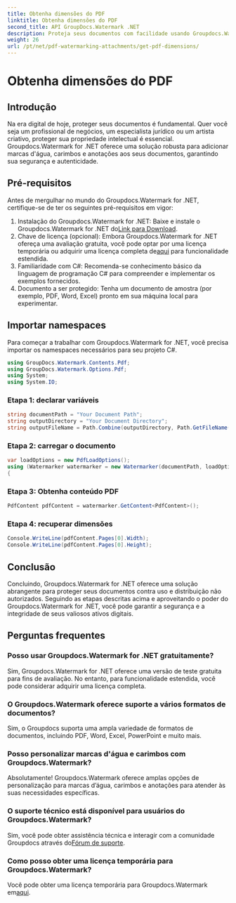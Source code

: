 ```yaml
---
title: Obtenha dimensões do PDF
linktitle: Obtenha dimensões do PDF
second_title: API GroupDocs.Watermark .NET
description: Proteja seus documentos com facilidade usando Groupdocs.Watermark for .NET. Adicione marcas d'água, carimbos e anotações sem esforço.
weight: 26
url: /pt/net/pdf-watermarking-attachments/get-pdf-dimensions/
---
```


# Obtenha dimensões do PDF

## Introdução
Na era digital de hoje, proteger seus documentos é fundamental. Quer você seja um profissional de negócios, um especialista jurídico ou um artista criativo, proteger sua propriedade intelectual é essencial. Groupdocs.Watermark for .NET oferece uma solução robusta para adicionar marcas d'água, carimbos e anotações aos seus documentos, garantindo sua segurança e autenticidade.
## Pré-requisitos
Antes de mergulhar no mundo do Groupdocs.Watermark for .NET, certifique-se de ter os seguintes pré-requisitos em vigor:
1.  Instalação do Groupdocs.Watermark for .NET: Baixe e instale o Groupdocs.Watermark for .NET do[Link para Download](https://releases.groupdocs.com/Watermark/net/).
2.  Chave de licença (opcional): Embora Groupdocs.Watermark for .NET ofereça uma avaliação gratuita, você pode optar por uma licença temporária ou adquirir uma licença completa de[aqui](https://purchase.groupdocs.com/buy) para funcionalidade estendida.
3. Familiaridade com C#: Recomenda-se conhecimento básico da linguagem de programação C# para compreender e implementar os exemplos fornecidos.
4. Documento a ser protegido: Tenha um documento de amostra (por exemplo, PDF, Word, Excel) pronto em sua máquina local para experimentar.

## Importar namespaces
Para começar a trabalhar com Groupdocs.Watermark for .NET, você precisa importar os namespaces necessários para seu projeto C#.
```csharp
using GroupDocs.Watermark.Contents.Pdf;
using GroupDocs.Watermark.Options.Pdf;
using System;
using System.IO;
```
### Etapa 1: declarar variáveis
```csharp
string documentPath = "Your Document Path";
string outputDirectory = "Your Document Directory";
string outputFileName = Path.Combine(outputDirectory, Path.GetFileName(documentPath));
```
### Etapa 2: carregar o documento
```csharp
var loadOptions = new PdfLoadOptions();
using (Watermarker watermarker = new Watermarker(documentPath, loadOptions))
{
```
### Etapa 3: Obtenha conteúdo PDF
```csharp
PdfContent pdfContent = watermarker.GetContent<PdfContent>();
```
### Etapa 4: recuperar dimensões
```csharp
Console.WriteLine(pdfContent.Pages[0].Width);
Console.WriteLine(pdfContent.Pages[0].Height);
```

## Conclusão
Concluindo, Groupdocs.Watermark for .NET oferece uma solução abrangente para proteger seus documentos contra uso e distribuição não autorizados. Seguindo as etapas descritas acima e aproveitando o poder do Groupdocs.Watermark for .NET, você pode garantir a segurança e a integridade de seus valiosos ativos digitais.
## Perguntas frequentes
### Posso usar Groupdocs.Watermark for .NET gratuitamente?
Sim, Groupdocs.Watermark for .NET oferece uma versão de teste gratuita para fins de avaliação. No entanto, para funcionalidade estendida, você pode considerar adquirir uma licença completa.
### O Groupdocs.Watermark oferece suporte a vários formatos de documentos?
Sim, o Groupdocs suporta uma ampla variedade de formatos de documentos, incluindo PDF, Word, Excel, PowerPoint e muito mais.
### Posso personalizar marcas d'água e carimbos com Groupdocs.Watermark?
Absolutamente! Groupdocs.Watermark oferece amplas opções de personalização para marcas d’água, carimbos e anotações para atender às suas necessidades específicas.
### O suporte técnico está disponível para usuários do Groupdocs.Watermark?
 Sim, você pode obter assistência técnica e interagir com a comunidade Groupdocs através do[Fórum de suporte](https://forum.groupdocs.com/c/watermark/19).
### Como posso obter uma licença temporária para Groupdocs.Watermark?
 Você pode obter uma licença temporária para Groupdocs.Watermark em[aqui](https://purchase.groupdocs.com/temporary-license/).